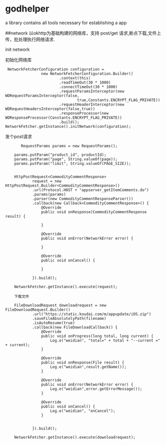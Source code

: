 # godhelper
a library contains all tools necessary for establishing a app

##network
以okhttp为基础构建的网络库，支持 post/get 请求,断点下载,文件上传，批处理执行网络请求.


init network
 
 初始化网络库
 
     NetworkFetcherConfiguration configuration =
                    new NetworkFetcherConfiguration.Builder()
                            .context(this)
                            .readTimeOut(30 * 1000)
                            .connectTimeOut(30 * 1000)
                            .requestParamsInterceptor(new WDRequestParamsInterceptor(false,
                                    true,Constants.ENCRYPT_FLAG_PRIVATE))
                            .requestHeaderInterceptor(new WDRequestHeadersInterceptor(false,true))
                            .responseProcessor(new WDResponseProcessor(Constants.ENCRYPT_FLAG_PRIVATE))
                            .build();
    NetworkFetcher.getInstance().initNetwork(configuration);
    
  发个post请求
  
           RequestParams params = new RequestParams();

        params.putParam("product_id", productId);
        params.putParam("page", String.valueOf(page));
        params.putParam("limit", String.valueOf(PAGE_SIZE));


        HttpPostRequest<CommodityCommentResponse>
                request = new HttpPostRequest.Builder<CommodityCommentResponse>()
                .url(Protocol.HOST + "appserver_getItemComments.do")
                .params(params)
                .parser(new CommodityCommentResponseParser())
                .callback(new Callback<CommodityCommentResponse>() {
                    @Override
                    public void onResponse(CommodityCommentResponse result) {
                      
                    }

                    @Override
                    public void onError(NetworkError error) {
                
                    }

                    @Override
                    public void onCancel() {
                  
                    }

                }).build();

        NetworkFetcher.getInstance().execute(request);
        
        下载文件
        
        FileDownloadRequest downloadrequest = new FileDownloadRequest.Builder()
                .url("https://static.koudai.com/m/appupdate/iOS.zip")
                .saveFileAbsolutelyPath(filename)
                .isAutoResume(true)
                .callback(new FileDownloadCallback() {
                    @Override
                    public void onProgress(long total, long current) {
                        Log.e("weidian", "total=" + total + "--current =" + current);
                    }

                    @Override
                    public void onResponse(File result) {
                        Log.e("weidian",result.getName());
                    }

                    @Override
                    public void onError(NetworkError error) {
                        Log.e("weidian",error.getErrorMessage());
                    }

                    @Override
                    public void onCancel() {
                        Log.e("weidian", "onCancel");
                    }


                }).build();

        NetworkFetcher.getInstance().execute(downloadrequest);
